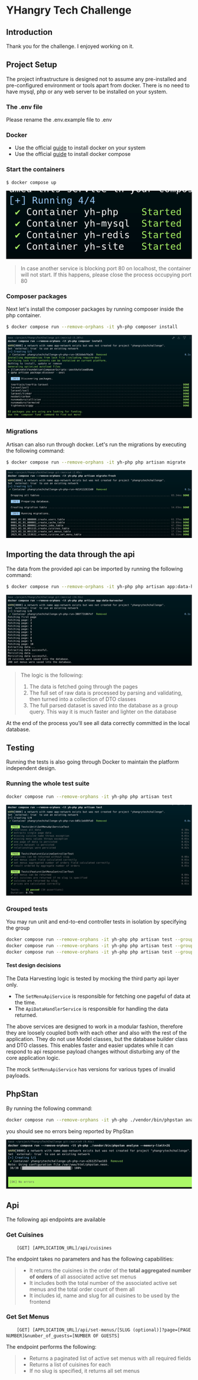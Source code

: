 # YHangry Tech Challenge

## Introduction
Thank you for the challenge. I enjoyed working on it.

## Project Setup

The project infrastructure is designed not to assume any pre-installed and pre-configured environment or tools apart from docker.
There is no need to have mysql, php or any web server to be installed on your system.

### The .env file
Please rename the .env.example file to .env

### Docker
- Use the official [guide](https://docs.docker.com/engine/install/) to install docker on your system
- Use the official [guide](https://docs.docker.com/compose/install/) to install docker compose

### Start the containers
```bash
$ docker compose up
```
![Docker containers are up](./screenshots/docker-compose-start.png)

> In case another service is blocking port 80 on localhost, the container will not start.
> If this happens, please close the process occupying port 80

### Composer packages
Next let's install the composer packages by running composer inside the php container.
```bash
$ docker compose run --remove-orphans -it yh-php composer install
```
![Composer packages installed](./screenshots/composer-packages.png)

### Migrations
Artisan can also run through docker.
Let's run the migrations by executing the following command:
```bash
$ docker compose run --remove-orphans -it yh-php php artisan migrate
```
![Database migrations executed](./screenshots/migrations.png)

## Importing the data through the api
The data from the provided api can be imported by running the following command:
```bash
$ docker compose run --remove-orphans -it yh-php php artisan app:data-harvester
```
![Database migrations executed](./screenshots/data-harvester.png)

> The logic is the following:
> 1. The data is fetched going through the pages
> 2. The full set of raw data is processed by parsing and validating, then turned into a collection of DTO classes
> 3. The full parsed dataset is saved into the database as a group query. This way it is much faster and lighter on the database

At the end of the process you'll see all data correctly committed in the local database.

## Testing
Running the tests is also going through Docker to maintain the platform independent design.

### Running the whole test suite
```bash
docker compose run --remove-orphans -it yh-php php artisan test
```
![Running the tests](./screenshots/tests.png)

### Grouped tests
You may run unit and end-to-end controller tests in isolation by specifying the group 

```bash
docker compose run --remove-orphans -it yh-php php artisan test --group="set-menu-api-service"
docker compose run --remove-orphans -it yh-php php artisan test --group="cousine-controller"
docker compose run --remove-orphans -it yh-php php artisan test --group="set-menu-controller"
```

#### Test design decisions
The Data Harvesting logic is tested by mocking the third party api layer only.
- The ```SetMenuApiService``` is responsible for fetching one pageful of data at the time.
- The ```ApiDataHandlerService``` is responsible for handling the data returned.

The above services are designed to work in a modular fashion, therefore they are loosely coupled both with each other and also with the rest of the application.
They do not use Model classes, but the database builder class and DTO classes.
This enables faster and easier updates while it can respond to api response payload changes without disturbing any of the core application logic.

The mock ```SetMenuApiService``` has versions for various types of invalid payloads.

## PhpStan
By running the following command:
```bash
docker compose run --remove-orphans -it yh-php ./vendor/bin/phpstan analyse --memory-limit=2G
```
you should see no errors being reported by PhpStan

![PhpStan all green](./screenshots/phpstan.png)

## Api
The following api endpoints are available

### Get Cuisines
```
    [GET] [APPLICATION_URL]/api/cuisines
```
The endpoint takes no parameters and has the following capabilities:
> - It returns the cuisines in the order of the **total aggregated number of orders** of all associated active set menus
> - It includes both the total number of the associated active set menus and the total order count of them all
> - It includes id, name and slug for all cuisines to be used by the frontend

### Get Set Menus
```
    [GET] [APPLICATION_URL]/api/set-menus/[SLUG (optional)]?page=[PAGE NUMBER]&number_of_guests=[NUMBER OF GUESTS]
```
The endpoint performs the following:
> - Returns a paginated list of active set menus with all required fields
> - Returns a list of cuisines for each
> - If no slug is specified, it returns all set menus

